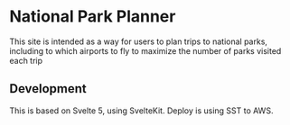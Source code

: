 # National Park Planner

This site is intended as a way for users to plan trips to national parks, including to which airports to fly to maximize the number of parks visited each trip

## Development

This is based on Svelte 5, using SvelteKit. Deploy is using SST to AWS.
